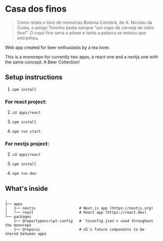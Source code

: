 # Casa dos finos

> Como relata o livro de memórias Boémia Coimbrã, de A. Nicolau da Costa, o amigo Toninho pedia sempre “um copo de cerveja de vidro fino!”. O copo fino seria o pilsen e tanto a palavra se entoou que entranhou.

Web app created for beer enthusiasts by a tea lover.

This is a monorepo for currently two apps, a react one and a nextjs one with the same concept: A Beer Collection!

## Setup instructions

1. `npm install`

### For react project:

2. `cd apps/react`

3. `npm install`

4. `npm run start`

### For nextjs project:

2. `cd apps/react`

3. `npm install`

4. `npm run dev`


## What's inside

```
.
├── apps
│   ├── nextjs                    # Next.js app (https://nextjs.org)
│   └── react                     # React app (https://react.dev)
└── packages
    ├── @repo/typescript-config   # `tsconfig.json`s used throughout the monorepo
    ├── @repo/ui                  # UI's future components to be shared between apps

```
